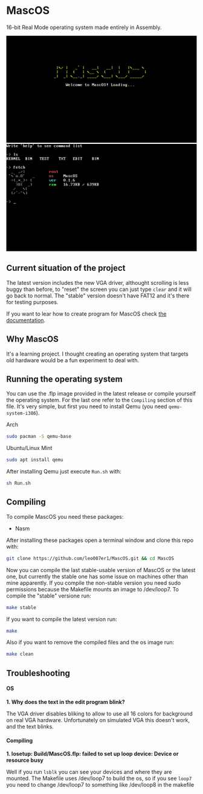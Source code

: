 # MascOS
16-bit Real Mode operating system made entirely in Assembly.

![MascOS logo](./Showcase/MascOSLogo.png)
![MascOS shell with the ls and fetch command](./Showcase/MascOSShell.jpg)

## Current situation of the project
The latest version includes the new VGA driver, althought scrolling is less buggy than before, to "reset" the screen you can just type `clear` and it will go back to normal. The "stable" version doesn't have FAT12 and it's there for testing purposes.

If you want to lear how to create program for MascOS check [the documentation](ProgramsDocumentation.md).

## Why MascOS
It's a learning project. I thought creating an operating system that targets old hardware would be a fun experiment to deal with.

## Running the operating system
You can use the .flp image provided in the latest release or compile yourself the operating system. For the last one refer to the `Compiling` section of this file.
It's very simple, but first you need to install Qemu (you need `qemu-system-i386`).

Arch
```sh
sudo pacman -S qemu-base
```

Ubuntu/Linux Mint
```sh
sudo apt install qemu
```

After installing Qemu just execute `Run.sh` with:
```sh
sh Run.sh
```

## Compiling
To compile MascOS you need these packages:
 - Nasm

After installing these packages open a terminal window and clone this repo with:
```sh
git clone https://github.com/leo007er1/MascOS.git && cd MascOS
```

Now you can compile the last stable-usable version of MascOS or the latest one, but currently the stable one has some issue on machines other than mine apparently. If you compile the non-stable version you need sudo permissions because the Makefile mounts an image to /dev/loop7. To compile the "stable" versione run:
```sh
make stable
```

If you want to compile the latest version run:
```sh
make
```

Also if you want to remove the compiled files and the os image run:
```sh
make clean
```


## Troubleshooting
#### OS
**1. Why does the text in the edit program blink?**

The VGA driver disables bliking to allow to use all 16 colors for background on real VGA hardware. Unfortunately on simulated VGA this doesn't work, and the text blinks.

#### Compiling
**1. losetup: Build/MascOS.flp: failed to set up loop device: Device or resource busy**

Well if you run `lsblk` you can see your devices and where they are mounted. The Makefile uses /dev/loop7 to build the os, so if you see `loop7` you need to change /dev/loop7 to something like /dev/loop8 in the makefile
